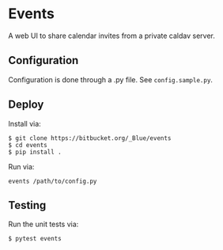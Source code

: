 # Events

A web UI to share calendar invites from a private caldav server.


## Configuration

Configuration is done through a .py file. See `config.sample.py`.

## Deploy

Install via:

```
$ git clone https://bitbucket.org/_Blue/events
$ cd events
$ pip install .
```

Run via:

```
events /path/to/config.py
```

## Testing

Run the unit tests via:

```
$ pytest events
```
